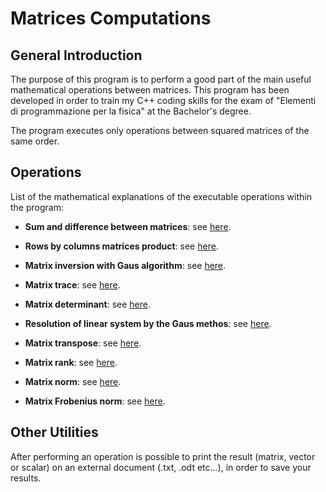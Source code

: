 # Matrices Computations

## General Introduction
The purpose of this program is to perform a good part of the main useful mathematical operations between matrices. This program has been developed in order to train my C++ coding skills for the exam of "Elementi di programmazione per la fisica" at the Bachelor's degree.

The program executes only operations between squared matrices of the same order.

## Operations

List of the mathematical explanations of the executable operations within the program:

- **Sum and difference between matrices**: see [here](https://www.khanacademy.org/math/precalculus/x9e81a4f98389efdf:matrices/x9e81a4f98389efdf:adding-and-subtracting-matrices/a/adding-and-subtracting-matrices).

- **Rows by columns matrices product**: see [here](https://www.khanacademy.org/math/precalculus/x9e81a4f98389efdf:matrices/x9e81a4f98389efdf:multiplying-matrices-by-matrices/a/multiplying-matrices).

- **Matrix inversion with Gaus algorithm**: see [here](https://www.intmath.com/matrices-determinants/inverse-matrix-gauss-jordan-elimination.php).

- **Matrix trace**: see [here](https://mathworld.wolfram.com/MatrixTrace.html).

- **Matrix determinant**: see [here](https://www.mathsisfun.com/algebra/matrix-determinant.html).

- **Resolution of linear system by the Gaus methos**: see [here](http://math.univ-lille1.fr/~tumpach/Site/Enseignement_files/TD2_Gauss_solution.pdf).

- **Matrix transpose**: see [here](https://chortle.ccsu.edu/VectorLessons/vmch13/vmch13_14.html).

- **Matrix rank**: see [here](https://stattrek.com/matrix-algebra/matrix-rank.aspx).

- **Matrix norm**: see [here](https://mathworld.wolfram.com/MatrixNorm.html).

- **Matrix Frobenius norm**: see [here](https://mathworld.wolfram.com/FrobeniusNorm.html).

## Other Utilities
After performing an operation is possible to print the result (matrix, vector or scalar) on an external document (.txt, .odt etc...), in order to save your results.
